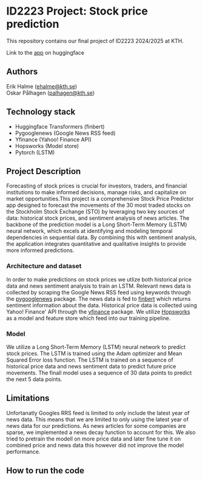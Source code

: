 # ID2223 Project: Stock price prediction
This repository contains our final project of ID2223 2024/2025 at KTH.

Link to the [app](https://huggingface.co/spaces/halme/Stock_Price_Forecaster_ID2223) on huggingface

## Authors
Erik Halme (ehalme@kth.se) \
Oskar Pålhagen (palhagen@kth.se)

## Technology stack
- Huggingface Transformers (finbert)
- Pygooglenews (Google News RSS feed)
- Yfinance (Yahoo! Finance API)
- Hopsworks (Model store)
- Pytorch (LSTM)




## Project Description
Forecasting of stock prices is crucial for investors, traders, and financial institutions to make informed decisions, manage risks, and capitalize on market opportunities.This project is a comprehensive Stock Price Predictor app designed to forecast the movements of the 30 most traded stocks on the Stockholm Stock Exchange (STO) by leveraging two key sources of data: historical stock prices, and sentiment analysis of news articles. The backbone of the prediction model is a Long Short-Term Memory (LSTM) neural network, which excels at identifying and modeling temporal dependencies in sequential data. By combining this with sentiment analysis, the application integrates quantitative and qualitative insights to provide more informed predictions.

### Architecture and dataset
In order to make predictions on stock prices we utlize both historical price data and news sentiment analysis to train an LSTM. Relevant news data is collected by scraping the Google News RSS feed using keywords through the [pygooglenews](https://pypi.org/project/pygooglenews/) package. The news data is fed to [finbert](https://arxiv.org/pdf/1908.10063) which returns sentiment information about the data. Historical price data is collected using Yahoo! Finance' API through the [yfinance](https://pypi.org/project/yfinance/) package. We utilize [Hopsworks](https://www.hopsworks.ai) as a model and feature store which feed into our training pipeline.

### Model
We utilize a Long Short-Term Memory (LSTM) neural network to predict stock prices. The LSTM is trained using the Adam optimizer and Mean Squared Error loss function. The LSTM is trained on a sequence of historical price data and news sentiment data to predict future price movements. The finall model uses a sequence of 30 data points to predict the next 5 data points. 

## Limitations 
Unfortanatly Googles RRS feed is limited to only include the latest year of news data. This means that we are limited to only using the latest year of news data for our predictions.
As news articles for some companies are sparse, we implemented a news decay function to account for this. We also tried to pretrain the modell on more price data and later fine tune it on combined price and news data this however did not improve the model performance.

## How to run the code
